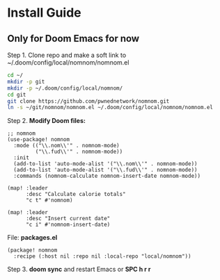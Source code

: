# Install Guide

## Only for Doom Emacs for now

Step 1. Clone repo and make a soft link to ~/.doom/config/local/nomnom/nomnom.el

``` sh
cd ~/
mkdir -p git
mkdir -p ~/.doom/config/local/nomnom/
cd git
git clone https://github.com/pwnednetwork/nomnom.git
ln -s ~/git/nomnom/nomnom.el ~/.doom/config/local/nomnom/nomnom.el

```

Step 2. **Modify Doom files:**

``` emacs-lisp
;; nomnom
(use-package! nomnom
  :mode (("\\.nom\\'" . nomnom-mode)
         ("\\.fud\\'" . nomnom-mode))
  :init
  (add-to-list 'auto-mode-alist '("\\.nom\\'" . nomnom-mode))
  (add-to-list 'auto-mode-alist '("\\.fud\\'" . nomnom-mode))
  :commands (nomnom-calculate nomnom-insert-date nomnom-mode))

(map! :leader
      :desc "Calculate calorie totals"
      "c t" #'nomnom)

(map! :leader
      :desc "Insert current date"
      "c i" #'nomnom-insert-date)

```

File: **packages.el**

``` emacs-lisp
(package! nomnom
  :recipe (:host nil :repo nil :local-repo "local/nomnom"))

```

Step 3. **doom sync** and restart Emacs or **SPC h r r**

